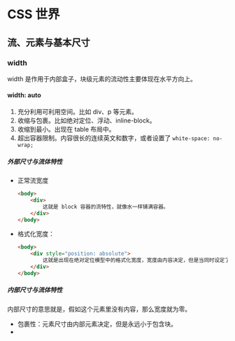 # CSS 世界



## 流、元素与基本尺寸

### width

width 是作用于内部盒子，块级元素的流动性主要体现在水平方向上。

#### width: auto

1. 充分利用可利用空间。比如 div、p 等元素。
2. 收缩与包裹。比如绝对定位、浮动、inline-block。
3. 收缩到最小。出现在 table 布局中。
4. 超出容器限制。内容很长的连续英文和数字，或者设置了 `white-space: no-wrap;`

##### 外部尺寸与流体特性

- 正常流宽度

  ```html
  <body>
      <div>
          这就是 block 容器的流特性，就像水一样铺满容器。
      </div>
  </body>
  ```

- 格式化宽度：

  ```html
  <body>
      <div style="position: absolute">
          这就是出现在绝对定位模型中的格式化宽度，宽度由内容决定，但是当同时设定了 left/right 或者 top/bottom 就会根据最近定位属性的祖先元素来进行计算
      </div>
  </body>
  ```

##### 内部尺寸与流体特性

内部尺寸的意思就是，假如这个元素里没有内容，那么宽度就为零。

- 包裹性：元素尺寸由内部元素决定，但是永远小于包含块。
- 
